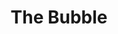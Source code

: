 ---
title: "The Bubble"
year: 2022
rating: 2
stars: "★★"
rewatched: false
permalink: "the-bubble-2022"
watched_on: 2022-04-03
---